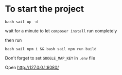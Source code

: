 # To start the project

`bash sail up -d`

wait for a minute to let `composer install` run completely

then run 

`bash sail npm i && bash sail npm run build`

Don't forget to set `GOOGLE_MAP_KEY` in `.env` file

Open http://127.0.0.1:8080/

